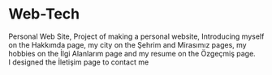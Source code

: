 # Web-Tech
Personal Web Site, 
Project of making a personal website, 
Introducing myself on the Hakkımda page, 
my city on the Şehrim and Mirasımız pages, 
my hobbies on the İlgi Alanlarım page and
my resume on the Özgeçmiş page.  
I designed the İletişim page to contact me






